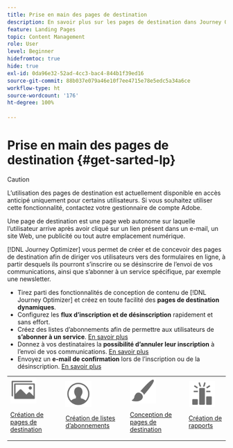 ```yaml
---
title: Prise en main des pages de destination
description: En savoir plus sur les pages de destination dans Journey Optimizer
feature: Landing Pages
topic: Content Management
role: User
level: Beginner
hidefromtoc: true
hide: true
exl-id: 0da96e32-52ad-4cc3-bac4-844b1f39ed16
source-git-commit: 88b037e079a46e10f7ee4715e78e5edc5a34a6ce
workflow-type: ht
source-wordcount: '176'
ht-degree: 100%

---
```


# Prise en main des pages de destination {#get-sarted-lp}

>[!CAUTION]
>
>Lʼutilisation des pages de destination est actuellement disponible en accès anticipé uniquement pour certains utilisateurs. Si vous souhaitez utiliser cette fonctionnalité, contactez votre gestionnaire de compte Adobe.

Une page de destination est une page web autonome sur laquelle l’utilisateur arrive après avoir cliqué sur un lien présent dans un e-mail, un site Web, une publicité ou tout autre emplacement numérique.

<!--The landing page is driven toward a business goal like joining a subscription list, buying products, get to know more, etc. If the user takes that desired action, the landing page has converted. Landing pages often contain online forms that are used by marketers to acquire new consumers or get to know better their existing customers and nurture them.-->

[!DNL Journey Optimizer] vous permet de créer et de concevoir des pages de destination afin de diriger vos utilisateurs vers des formulaires en ligne, à partir desquels ils pourront s’inscrire ou se désinscrire de lʼenvoi de vos communications, ainsi que s’abonner à un service spécifique, par exemple une newsletter.

<!--Landing pages are online forms that are used by marketers to capture information on audiences, offer subscriptions to a service, display data and grow your database. These can also be used for acquiring or updating existing profiles.-->

<!--[!DNL Journey Optimizer] now allows you to:
* Easily build landing pages to make users subscribe to your communications.
* Enable your customers to opt-in or opt-out from your communications.
To move to RN-->

* Tirez parti des fonctionnalités de conception de contenu de [!DNL Journey Optimizer] et créez en toute facilité des **pages de destination dynamiques**.
* Configurez les **flux dʼinscription et de désinscription** rapidement et sans effort.
* Créez des listes d’abonnements afin de permettre aux utilisateurs de **sʼabonner à un service**. [En savoir plus](lp-use-cases.md#subscription-to-a-service)
* Donnez à vos destinataires la **possibilité dʼannuler leur inscription** à lʼenvoi de vos communications. [En savoir plus](lp-use-cases.md#opt-out)
* Envoyez un **e-mail de confirmation** lors de lʼinscription ou de la désinscription. [En savoir plus](lp-use-cases.md#send-confirmation-email)

<table>
<tr>
<td><img src="../assets/do-not-localize/icon_assets.svg" width="60px"><p><a href="create-lp.md">Création de pages de destination</a></p></td>
<td><img src="../assets/do-not-localize/icon_personalization.svg" width="60px"><p><a href="subscription-list.md">Création de listes d’abonnements</a></p></td>
<td><img src="../assets/do-not-localize/icon_design.svg" width="60px"><p><a href="design-lp.md">Conception de pages de destination</a></p></td>
<td><img src="../assets/do-not-localize/monitor.svg" width="60px"><p><a href="lp-report.md">Création de rapports</a></p></td>
</tr>
</table>

<!--

<td><img src="../assets/do-not-localize/icon_messages.svg" width="60px"><p><a href="lp-use-cases.md">Use cases</a></p></td>

-->
